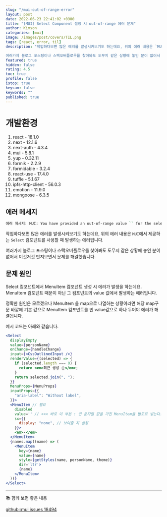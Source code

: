 ```yaml
---
slug: "/mui-out-of-range-error"
layout: post
date: 2022-06-23 22:41:02 +0900
title: "[MUI] Select Component 설정 시 out-of-range 에러 문제"
author: Kimson
categories: [mui]
image: /images/post/covers/TIL.png
tags: [react, error, til]
description: "작업하다보면 많은 에러를 발생시켜보기도 하는데요, 위의 에러 내용은 `MUI`에서 제공하는 `Select` 컴포넌트를 사용할 때 발생하는 에러입니다.

여러가지 블로그 포스팅이나 스택오버플로우를 찾아봐도 도무지 같은 상황에 놓인 분이 없어서 이것저것 만져보면서 문제를 해결했습니다."
featured: true
hidden: false
rating: 4.5
toc: true
profile: false
istop: true
keysum: false
keywords: ""
published: true
---
```


# 개발환경

1. react - 18.1.0
2. next - 12.1.6
3. next-auth - 4.3.4
4. mui - 5.8.1
5. yup - 0.32.11
6. formik - 2.2.9
7. formidable - 3.2.4
8. react-use - 17.4.0
9. tuffle - 5.1.67
10. ipfs-http-client - 56.0.3
11. emotion - 11.9.0
12. mongoose - 6.3.5

## 에러 메세지

```bash
에러 메세지: MUI: You have provided an out-of-range value `` for the select component.Consider providing a value that matches one of the available options or ''.The available values are `최근 생성 순`, `좋아요 많은 순`, `오래된 순`, `낮은 가격 순`, `높은 가격 순`.
```

작업하다보면 많은 에러를 발생시켜보기도 하는데요, 위의 에러 내용은 `MUI`에서 제공하는 `Select` 컴포넌트를 사용할 때 발생하는 에러입니다.

여러가지 블로그 포스팅이나 스택오버플로우를 찾아봐도 도무지 같은 상황에 놓인 분이 없어서 이것저것 만져보면서 문제를 해결했습니다.

## 문제 원인

Select 컴포넌트에서 MenuItem 컴포넌트 생성 시 에러가 발생을 하는데요. MenuItem 컴포넌트 때문이 아닌 그 컴포넌트의 value 값에서 발생하는 에러입니다.

정확한 원인은 모르겠으나 MenuItem 을 map으로 나열하는 상황이라면 해당 map구문 바깥에 기본 값으로 MenuItem 컴포넌트를 빈 value값으로 하나 두어야 에러가 해결됩니다.

예시 코드는 아래와 같습니다.

```jsx
<Select
  displayEmpty
  value={personName}
  onChange={handleChange}
  input={<CssOutlinedInput />}
  renderValue={(selected) => {
    if (selected.length === 0) {
      return <em>최근 생성 순</em>;
    }
    return selected.join(", ");
  }}
  MenuProps={MenuProps}
  inputProps={{
    "aria-label": "Without label",
  }}>
  <MenuItem // 필요
    disabled
    value='' // <<< 바로 이 부분 : 빈 문자열 값을 가진 MenuItem을 별도로 넣는다.
    sx={{
      display: "none", // 보여줄 지 설정
    }}>
    <em>-</em>
  </MenuItem>
  {names.map((name) => (
    <MenuItem
      key={name}
      value={name}
      style={getStyles(name, personName, theme)}
      dir='ltr'>
      {name}
    </MenuItem>
  ))}
</Select>
```

---

📚 함께 보면 좋은 내용

[github::mui issues 18494](https://github.com/mui/material-ui/issues/18494)
